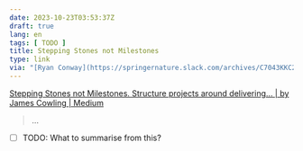 ```yaml
---
date: 2023-10-23T03:53:37Z
draft: true
lang: en
tags: [ TODO ]
title: Stepping Stones not Milestones
type: link
via: "[Ryan Conway](https://springernature.slack.com/archives/C7043KKC2/p1696602984121759)"
---
```


[Stepping Stones not Milestones. Structure projects around delivering… | by James Cowling | Medium](https://medium.com/@jamesacowling/stepping-stones-not-milestones-e6be0073563f)

> …

* [ ] TODO: What to summarise from this?
